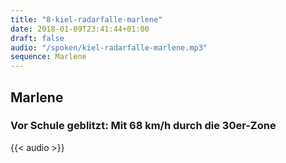 ```yaml
---
title: "8-kiel-radarfalle-marlene"
date: 2018-01-09T23:41:44+01:00
draft: false
audio: "/spoken/kiel-radarfalle-marlene.mp3"
sequence: Marlene
---
```


## Marlene
### Vor Schule geblitzt: Mit 68 km/h durch die 30er-Zone




{{< audio >}}




